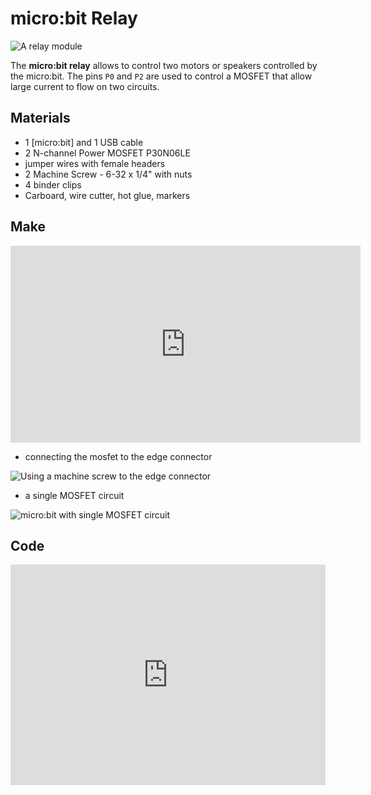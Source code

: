 # micro:bit Relay

![A relay module]({{site.baseurl}}/assets/modules/controller/microbit/relay/demo.jpg)

The **micro:bit relay** allows to control two motors or speakers controlled by the micro:bit. 
The pins ``P0`` and ``P2`` are used to control a MOSFET that allow large current to flow on two circuits.

## Materials

* 1 [micro:bit] and 1 USB cable
* 2 N-channel Power MOSFET P30N06LE
* jumper wires with female headers
* 2 Machine Screw - 6-32 x 1/4" with nuts
* 4 binder clips
* Carboard, wire cutter, hot glue, markers

## Make

<iframe width="560" height="315" src="https://www.youtube-nocookie.com/embed/Q0kYnkFl-Hc" frameborder="0" allowfullscreen></iframe>

* connecting the mosfet to the edge connector

![Using a machine screw to the edge connector]({{site.baseurl}}/assets/modules/controller/microbit/relay/edgeconnector.jpg)

* a single MOSFET circuit

![micro:bit with single MOSFET circuit]({{site.baseurl}}/assets/modules/controller/microbit/relay/half.jpg)

## Code

<div style="position:relative;height:0;padding-bottom:70%;overflow:hidden;"><iframe style="position:absolute;top:0;left:0;width:100%;height:100%;" src="https://makecode.microbit.org/#pub:_UpAUCLMbibDa" frameborder="0" sandbox="allow-popups allow-forms allow-scripts allow-same-origin"></iframe></div>
